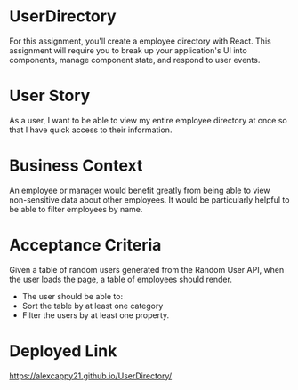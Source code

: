 # UserDirectory

For this assignment, you'll create a employee directory with React. This assignment will require you to break up your application's UI into components, manage component state, and respond to user events.

# User Story

As a user, I want to be able to view my entire employee directory at once so that I have quick access to their information.


# Business Context
An employee or manager would benefit greatly from being able to view non-sensitive data about other employees. It would be particularly helpful to be able to filter employees by name.

# Acceptance Criteria
Given a table of random users generated from the Random User API, when the user loads the page, a table of employees should render.
* The user should be able to:
* Sort the table by at least one category
* Filter the users by at least one property.

# Deployed Link
https://alexcappy21.github.io/UserDirectory/
